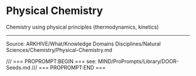 # Physical Chemistry

Chemistry using physical principles (thermodynamics, kinetics)

---
Source: ARKHIVE/What/Knowledge Domains Disciplines/Natural Sciences/Chemistry/Physical-Chemistry.md

/// === PROPROMPT:BEGIN ===
see: MIND/ProPrompts/Library/DOOR-Seeds.md
/// === PROPROMPT:END ===
